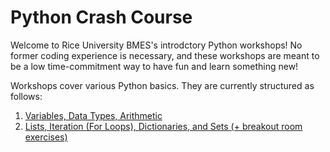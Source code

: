 # Python Crash Course
Welcome to Rice University BMES's introdctory Python workshops! No former coding experience is necessary, and these workshops are meant to be a low time-commitment way to have fun and learn something new!

Workshops cover various Python basics. They are currently structured as follows:

<ol>
<li><a href="https://github.com/Rice-University-BMES/Python-Workshops/blob/master/Workshop1.py">Variables, Data Types, Arithmetic</a></li>
<li><a href="https://github.com/Rice-University-BMES/Python-Workshops/tree/master/Workshop2">Lists, Iteration (For Loops), Dictionaries, and Sets (+ breakout room exercises)</li>
</ol>
